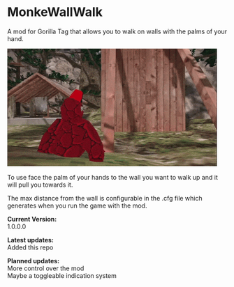 # MonkeWallWalk
A mod for Gorilla Tag that allows you to walk on walls with the palms of your hand.

![](WallWalk.gif)

To use face the palm of your hands to the wall you want to walk up and it will pull you towards it.

The max distance from the wall is configurable in the .cfg file which generates when you run the game with the mod.


**Current Version:**
</br> 1.0.0.0

**Latest updates:**
</br> Added this repo

**Planned updates:**
</br> More control over the mod
</br> Maybe a toggleable indication system
